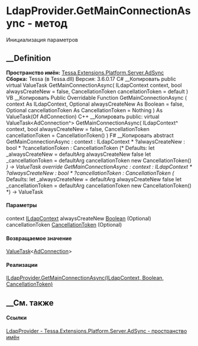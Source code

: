 # LdapProvider.GetMainConnectionAsync - метод
Инициализация параметров
## __Definition
 **Пространство имён:**
[Tessa.Extensions.Platform.Server.AdSync](N_Tessa_Extensions_Platform_Server_AdSync.htm)  
 **Сборка:** Tessa (в Tessa.dll) Версия: 3.6.0.17
C# __Копировать
     public virtual ValueTask<AdConnection> GetMainConnectionAsync(
    	ILdapContext context,
    	bool alwaysCreateNew = false,
    	CancellationToken cancellationToken = default
    )
VB __Копировать
     Public Overridable Function GetMainConnectionAsync ( 
    	context As ILdapContext,
    	Optional alwaysCreateNew As Boolean = false,
    	Optional cancellationToken As CancellationToken = Nothing
    ) As ValueTask(Of AdConnection)
C++ __Копировать
     public:
    virtual ValueTask<AdConnection^> GetMainConnectionAsync(
    	ILdapContext^ context, 
    	bool alwaysCreateNew = false, 
    	CancellationToken cancellationToken = CancellationToken()
    )
F# __Копировать
     abstract GetMainConnectionAsync : 
            context : ILdapContext * 
            ?alwaysCreateNew : bool * 
            ?cancellationToken : CancellationToken 
    (* Defaults:
            let _alwaysCreateNew = defaultArg alwaysCreateNew false
            let _cancellationToken = defaultArg cancellationToken new CancellationToken()
    *)
    -> ValueTask<AdConnection> 
    override GetMainConnectionAsync : 
            context : ILdapContext * 
            ?alwaysCreateNew : bool * 
            ?cancellationToken : CancellationToken 
    (* Defaults:
            let _alwaysCreateNew = defaultArg alwaysCreateNew false
            let _cancellationToken = defaultArg cancellationToken new CancellationToken()
    *)
    -> ValueTask<AdConnection> 
#### Параметры
context
[ILdapContext](T_Tessa_Extensions_Platform_Server_AdSync_ILdapContext.htm)
alwaysCreateNew
[Boolean](https://learn.microsoft.com/dotnet/api/system.boolean) (Optional)
cancellationToken
[CancellationToken](https://learn.microsoft.com/dotnet/api/system.threading.cancellationtoken)
(Optional)
#### Возвращаемое значение
[ValueTask](https://learn.microsoft.com/dotnet/api/system.threading.tasks.valuetask-1)<[AdConnection](T_Tessa_Extensions_Platform_Server_AdSync_AdConnection.htm)>
#### Реализации
[ILdapProvider.GetMainConnectionAsync(ILdapContext, Boolean,
CancellationToken)](M_Tessa_Extensions_Platform_Server_AdSync_ILdapProvider_GetMainConnectionAsync.htm)  
##  __См. также
#### Ссылки
[LdapProvider - ](T_Tessa_Extensions_Platform_Server_AdSync_LdapProvider.htm)
[Tessa.Extensions.Platform.Server.AdSync - пространство
имён](N_Tessa_Extensions_Platform_Server_AdSync.htm)
